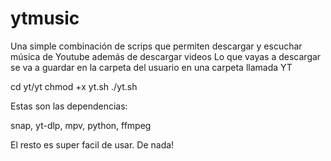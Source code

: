 # ytmusic
Una simple combinación de scrips que permiten descargar y escuchar música de Youtube además de descargar videos
Lo que vayas a descargar se va a guardar en la carpeta del usuario en una carpeta llamada YT

cd yt/yt
chmod +x yt.sh
./yt.sh

Estas son las dependencias:

snap, yt-dlp, mpv, python, ffmpeg

El resto es super facil de usar. De nada!
